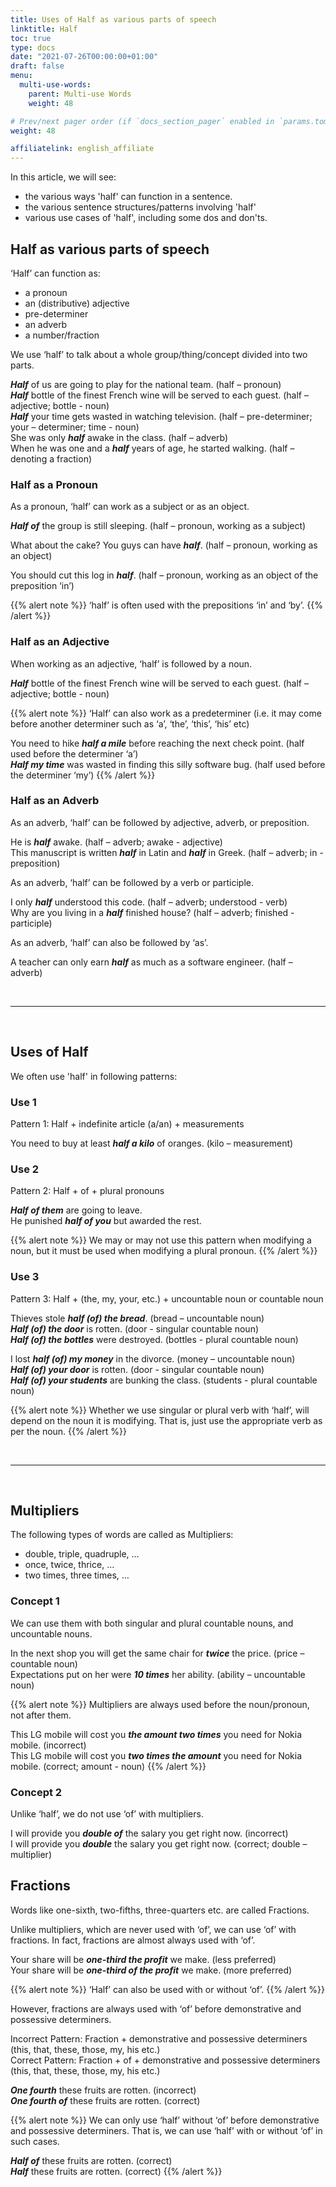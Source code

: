 ```yaml
---
title: Uses of Half as various parts of speech
linktitle: Half 
toc: true
type: docs
date: "2021-07-26T00:00:00+01:00"
draft: false
menu:
  multi-use-words:
    parent: Multi-use Words
    weight: 48

# Prev/next pager order (if `docs_section_pager` enabled in `params.toml`)
weight: 48

affiliatelink: english_affiliate
---
```


In this article, we will see:
* the various ways 'half' can function in a sentence.
* the various sentence structures/patterns involving 'half'
* various use cases of 'half', including some dos and don'ts. 


## Half as various parts of speech

‘Half’ can function as:
* a pronoun
* an (distributive) adjective 
* pre-determiner
* an adverb
* a number/fraction

We use ‘half’ to talk about a whole group/thing/concept divided into two parts. 

***Half*** of us are going to play for the national team. (half – pronoun) <br>
***Half*** bottle of the finest French wine will be served to each guest. (half – adjective; bottle - noun) <br>
***Half*** your time gets wasted in watching television. (half – pre-determiner; your – determiner; time - noun) <br>
She was only ***half*** awake in the class. (half – adverb) <br>
When he was one and a ***half*** years of age, he started walking. (half – denoting a fraction)


### Half as a Pronoun

As a pronoun, ‘half’ can work as a subject or as an object.

***Half of*** the group is still sleeping. (half – pronoun, working as a subject)

What about the cake? You guys can have ***half***. (half – pronoun, working as an object)

You should cut this log in ***half***. (half – pronoun, working as an object of the preposition ‘in’)

{{% alert note %}}
‘half’ is often used with the prepositions ‘in’ and ‘by’.
{{% /alert %}}


### Half as an Adjective

When working as an adjective, ‘half’ is followed by a noun. 

***Half*** bottle of the finest French wine will be served to each guest. (half – adjective; bottle - noun)

{{% alert note %}}
‘Half’ can also work as a predeterminer (i.e. it may come before another determiner such as ‘a’, ‘the’, ‘this’, ‘his’ etc)

You need to hike ***half a mile*** before reaching the next check point. (half used before the determiner ‘a’) <br>
***Half my time*** was wasted in finding this silly software bug. (half used before the determiner ‘my’)
{{% /alert %}}


### Half as an Adverb

As an adverb, ‘half’ can be followed by adjective, adverb, or preposition. 

He is ***half*** awake. (half – adverb; awake - adjective) <br>
This manuscript is written ***half*** in Latin and ***half*** in Greek. (half – adverb; in - preposition)

As an adverb, ‘half’ can be followed by a verb or participle. 

I only ***half*** understood this code. (half – adverb; understood - verb) <br>
Why are you living in a ***half*** finished house? (half – adverb; finished - participle)

As an adverb, ‘half’ can also be followed by ‘as’. 

A teacher can only earn ***half*** as much as a software engineer. (half – adverb)

<br><hr><br>

## Uses of Half

We often use 'half' in following patterns:

### Use 1

Pattern 1: Half + indefinite article (a/an) + measurements

You need to buy at least ***half a kilo*** of oranges. (kilo – measurement)

### Use 2

Pattern 2: Half + of + plural pronouns

***Half of them*** are going to leave. <br>
He punished ***half of you*** but awarded the rest.

{{% alert note %}}
We may or may not use this pattern when modifying a noun, but it must be used when modifying a plural pronoun. 
{{% /alert %}}

### Use 3

Pattern 3: Half + (the, my, your, etc.) + uncountable noun or countable noun

Thieves stole ***half (of) the bread***. (bread – uncountable noun) <br>
***Half (of) the door*** is rotten. (door - singular countable noun) <br>
***Half (of) the bottles*** were destroyed. (bottles - plural countable noun)

I lost ***half (of) my money*** in the divorce. (money – uncountable noun) <br>
***Half (of) your door*** is rotten. (door - singular countable noun) <br>
***Half (of) your students*** are bunking the class. (students - plural countable noun)

{{% alert note %}}
Whether we use singular or plural verb with ‘half’, will depend on the noun it is modifying. That is, just use the appropriate verb as per the noun.
{{% /alert %}}

<!-- Commented out for ebook sake -->
<!-- ### Use 4

Pattern 4: Half + this, that, these, those + uncountable noun or countable noun

About ***half (of) this powder*** is glucose. (powder - uncountable noun) <br>
***Half (of) this snake*** is blue. (snake - singular countable noun) <br>
***Half (of) these snakes*** are non-poisonous. (snakes - plural countable noun) -->

<br><hr><br>

## Multipliers

The following types of words are called as Multipliers:
* double, triple, quadruple, …
* once, twice, thrice, … 
* two times, three times, … 

### Concept 1

We can use them with both singular and plural countable nouns, and uncountable nouns. 

In the next shop you will get the same chair for ***twice*** the price. (price – countable noun) <br>
Expectations put on her were ***10 times*** her ability. (ability – uncountable noun)

{{% alert note %}}
Multipliers are always used before the noun/pronoun, not after them. 

This LG mobile will cost you ***<span class="mak-text-color-incorrect">the amount two times</span>*** you need for Nokia mobile. (incorrect) <br>
This LG mobile will cost you ***<span class="mak-text-color">two times the amount</span>*** you need for Nokia mobile. (correct; amount - noun)
{{% /alert %}}

### Concept 2

Unlike ‘half’, we do not use ‘of’ with multipliers. 

I will provide you ***<span class="mak-text-color-incorrect">double of</span>*** the salary you get right now. (incorrect) <br>
I will provide you ***<span class="mak-text-color">double</span>*** the salary you get right now. (correct; double – multiplier)

<!-- Commented out for ebook sake -->
<!-- ### Concept 3

Before some determiners (e.g. each, every, a, per etc.) these multipliers can function as distributives. 

CAT releases this notification ***once every*** year. (once – multiplier; every - determiner) <br>
Leap years can sometimes fall ***thrice per*** decade. (thrice – multiplier; per - determiner) -->


## Fractions

Words like one-sixth, two-fifths, three-quarters etc. are called Fractions.

Unlike multipliers, which are never used with ‘of’, we can use ‘of’ with fractions. In fact, fractions are almost always used with ‘of’.  

Your share will be ***one-third the profit*** we make. (less preferred) <br>
Your share will be ***one-third of the profit*** we make. (more preferred)

{{% alert note %}}
‘Half’ can also be used with or without ‘of’. 
{{% /alert %}}

However, fractions are always used with ‘of’ before demonstrative and possessive determiners.

Incorrect Pattern: Fraction + demonstrative and possessive determiners (this, that, these, those, my, his etc.) <br>
Correct Pattern: Fraction + of + demonstrative and possessive determiners (this, that, these, those, my, his etc.) 

***<span class="mak-text-color-incorrect">One fourth</span>*** these fruits are rotten. (incorrect) <br>
***<span class="mak-text-color">One fourth of</span>*** these fruits are rotten. (correct)

{{% alert note %}}
We can only use ‘half’ without ‘of’ before demonstrative and possessive determiners. That is, we can use ‘half’ with or without ‘of’ in such cases. 

***Half of*** these fruits are rotten. (correct) <br>
***Half*** these fruits are rotten. (correct)
{{% /alert %}}

